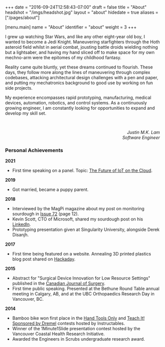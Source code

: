 +++
date = "2016-09-24T12:58:43-07:00"
draft = false
title = "About"
headshot = "/imgs/headshot.jpg"
layout = "about"
hidedate = true
aliases = ["/pages/about"]

[menu.main]
    name = "About"
    identifier = "about"
	weight = 3
+++

I grew up watching Star Wars, and like any other eight-year old boy, I wanted to become a Jedi Knight. Maneuvering starfighters through the Hoth asteroid field whilst in aerial combat, jousting battle droids wielding nothing but a lightsaber, and having my hand sliced off to make space for my own mechno-arm were the epitomes of my childhood fantasy.

Reality came quite bluntly, yet these dreams continued to flourish. These days, they follow more along the lines of maneuvering through complex codebases, attacking architectural design challenges with a pen and paper, and putting my mechatronics background to good use by working on fun side projects.

My experience encompasses rapid prototyping, manufacturing, medical devices, automation, robotics, and control systems. As a continuously growing engineer, I am constantly looking for opportunities to expand and develop my skill set.

<br>
<p style="text-align: right">	<i>
Justin M.K. Lam
<br>
Software Engineer
<br>
</i>
</p>

### Personal Achievements

**2021**
+ First time speaking on a panel. Topic: [The Future of IoT on the Cloud](https://www.crowdcast.io/e/future-of-iot-on-the-cloud/register).

**2019**
+ Got married, became a puppy parent.

**2018**
+ Interviewed by the MagPi magazine about my post on monitoring sourdough in [Issue 72](https://www.raspberrypi.org/magpi-issues/MagPi72.pdf) (page 12).
+ Kevin Scott, CTO of Microsoft, shared my sourdough post on his [LinkedIn](https://www.linkedin.com/feed/update/urn:li:activity:6417114943220523008).
+ Prototyping presentation given at Singularity University, alongside Derek Disanjh.

**2017**
+ First time being featured on a website. Annealing 3D printed plastics blog post shared on [Hackaday](https://hackaday.com/2017/06/17/annealing-plastic-for-stronger-prints/).

**2015**
+ Abstract for "Surgical Device Innovation for Low Resource Settings" published in the [Canadian Journal of Surgery](http://canjsurg.ca/wp-content/uploads/2015/10/58-4-S157.pdf).
+ First time public speaking. Presented at the Bethune Round Table annual meeting in Calgary, AB, and at the UBC Orthopaedics Research Day in Vancouver, BC.

**2014**
+ Bamboo bike won first place in the [Hand Tools Only](https://www.instructables.com/contest/handtoolsonly/) and [Teach It! Sponsored by Dremel](https://www.instructables.com/contest/teachit) contests hosted by Instructables.
+ Winner of the 1Minute1Slide presentation contest hosted by the Vancouver Coastal Health Research Initiative.
+ Awarded the Engineers in Scrubs undergraduate research award.
